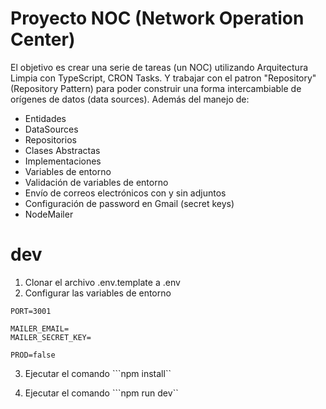 # Proyecto NOC (Network Operation Center)

El objetivo es crear una serie de tareas (un NOC) utilizando Arquitectura Limpia con TypeScript, CRON Tasks. Y trabajar con el patron "Repository" (Repository Pattern) para poder construir una forma intercambiable de orígenes de datos (data sources). Además del manejo de:

- Entidades
- DataSources
- Repositorios
- Clases Abstractas
- Implementaciones
- Variables de entorno
- Validación de variables de entorno
- Envío de correos electrónicos con y sin adjuntos
- Configuración de password en Gmail (secret keys)
- NodeMailer

# dev
1. Clonar el archivo .env.template a .env
2. Configurar las variables de entorno
```
PORT=3001

MAILER_EMAIL=
MAILER_SECRET_KEY=

PROD=false	
```
3. Ejecutar el comando ```npm install``

4. Ejecutar el comando ```npm run dev``
